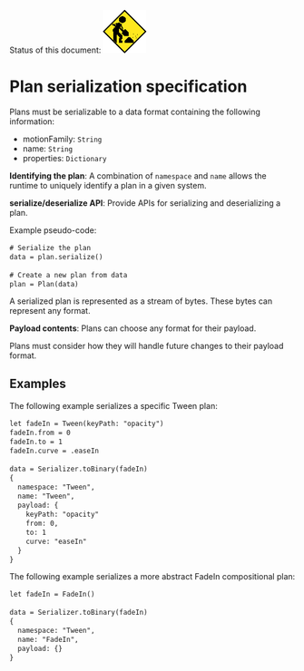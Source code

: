 Status of this document:
![](../_assets/under-construction-flashing-barracade-animation.gif)

# Plan serialization specification

Plans must be serializable to a data format containing the following information:

* motionFamily: `String`
* name: `String`
* properties: `Dictionary`

**Identifying the plan**: A combination of `namespace` and `name` allows the runtime to uniquely identify a plan in a given system.

**serialize/deserialize API**: Provide APIs for serializing and deserializing a plan.

Example pseudo-code:

    # Serialize the plan
    data = plan.serialize()
    
    # Create a new plan from data
    plan = Plan(data)

A serialized plan is represented as a stream of bytes. These bytes can represent any format.

**Payload contents**: Plans can choose any format for their payload.

Plans must consider how they will handle future changes to their payload format.

## Examples

The following example serializes a specific Tween plan:

```
let fadeIn = Tween(keyPath: "opacity")
fadeIn.from = 0
fadeIn.to = 1
fadeIn.curve = .easeIn

data = Serializer.toBinary(fadeIn)
{
  namespace: "Tween",
  name: "Tween",
  payload: {
    keyPath: "opacity"
    from: 0,
    to: 1
    curve: "easeIn"
  }
}
```

The following example serializes a more abstract FadeIn compositional plan:

```
let fadeIn = FadeIn()

data = Serializer.toBinary(fadeIn)
{
  namespace: "Tween",
  name: "FadeIn",
  payload: {}
}
```
